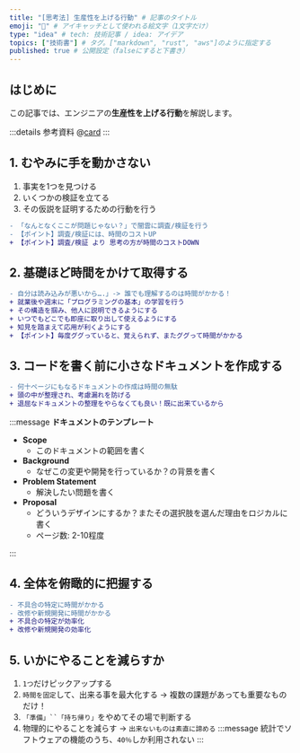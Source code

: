 ```yaml
---
title: "[思考法] 生産性を上げる行動" # 記事のタイトル
emoji: "📖" # アイキャッチとして使われる絵文字（1文字だけ）
type: "idea" # tech: 技術記事 / idea: アイデア
topics: ["技術書"] # タグ。["markdown", "rust", "aws"]のように指定する
published: true # 公開設定（falseにすると下書き）
---
```


## はじめに

この記事では、エンジニアの**生産性を上げる行動**を解説します。

:::details 参考資料
@[card](https://books.bunshun.jp/ud/book/num/9784163917689)
:::



## 1. むやみに手を動かさない
1. 事実を1つを見つける
2. いくつかの検証を立てる
3. その仮説を証明するための行動を行う

```diff
- 「なんとなくここが問題じゃない？」で闇雲に調査/検証を行う
- 【ポイント】調査/検証には、時間のコストUP
+ 【ポイント】調査/検証 より 思考の方が時間のコストDOWN
```

## 2. 基礎ほど時間をかけて取得する

```diff
- 自分は読み込みが悪いから….」-> 誰でも理解するのは時間がかかる！
+ 就業後や週末に「プログラミングの基本」の学習を行う
+ その構造を掴み、他人に説明できるようにする
+ いつでもどこでも即座に取り出して使えるようにする
+ 知見を踏まえて応用が利くようにする
+ 【ポイント】毎度ググっていると、覚えられず、またググって時間がかかる
```

## 3. コードを書く前に小さなドキュメントを作成する


```diff
- 何十ページにもなるドキュメントの作成は時間の無駄
+ 頭の中が整理され、考慮漏れを防げる
+ 退屈なドキュメントの整理をやらなくても良い！既に出来ているから
```

:::message
**ドキュメントのテンプレート**
- **Scope**
    - このドキュメントの範囲を書く
- **Background**
    - なぜこの変更や開発を行っているか？の背景を書く
- **Problem Statement**
    - 解決したい問題を書く
- **Proposal**
    - どういうデザインにするか？またその選択肢を選んだ理由をロジカルに書く
    - ページ数: 2-10程度

:::

## 4. 全体を俯瞰的に把握する

```diff
- 不具合の特定に時間がかかる
- 改修や新規開発に時間がかかる
+ 不具合の特定が効率化
+ 改修や新規開発の効率化
```

## 5. いかにやることを減らすか
1. `1つ`だけピックアップする
2. `時間を固定`して、出来る事を最大化する -> 複数の課題があっても重要なものだけ！
3. `「準備」``「持ち帰り」`をやめてその場で判断する
4. 物理的にやることを減らす -> `出来ないものは素直に諦める`
:::message
統計でソフトウェアの機能のうち、`40％`しか利用されない
:::
